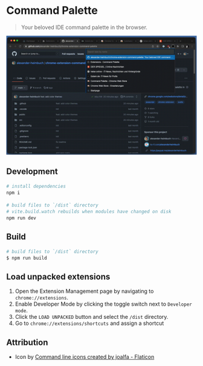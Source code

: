 # Command Palette

> Your beloved IDE command palette in the browser.

![Workflow](./public/screenshots/workflow.gif)

## Development

```bash
# install dependencies
npm i

# build files to `/dist` directory
# vite.build.watch rebuilds when modules have changed on disk
npm run dev
```

## Build

```bash
# build files to `/dist` directory
$ npm run build
```

## Load unpacked extensions

1. Open the Extension Management page by navigating to `chrome://extensions`.
2. Enable Developer Mode by clicking the toggle switch next to `Developer mode`.
3. Click the `LOAD UNPACKED` button and select the `/dist` directory.
4. Go to `chrome://extensions/shortcuts` and assign a shortcut


## Attribution

- Icon by [Command line icons created by joalfa - Flaticon](https://www.flaticon.com/free-icons/command-line)

